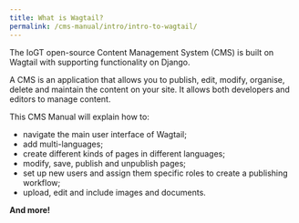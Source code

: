 ```yaml
---
title: What is Wagtail?
permalink: /cms-manual/intro/intro-to-wagtail/
---
```


The IoGT open-source Content Management System (CMS) is built on Wagtail with supporting functionality on Django.

A CMS is an application that allows you to publish, edit, modify, organise, delete and maintain the content on your site. It allows both developers and editors to manage content.

This CMS Manual will explain how to:
- navigate the main user interface of Wagtail;
- add multi-languages;
- create different kinds of pages in different languages;
- modify, save, publish and unpublish pages;
- set up new users and assign them specific roles to create a publishing workflow;
- upload, edit and include images and documents.

**And more!**